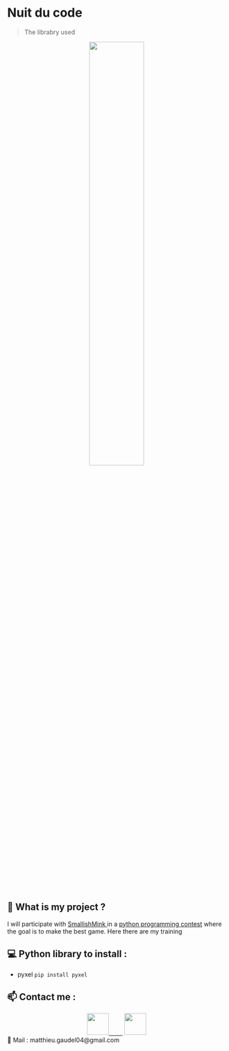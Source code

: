 # Nuit du code
> The librabry used

<p align = "center">
  <img src="https://github.com/kitao/pyxel/blob/main/doc/images/pyxel_logo_152x64.png" width = 50% >
</p>

## 🚀 What is my project ?
I will participate with <a href = "https://github.com/SmallishMink34"> SmallishMink </a> in a <a href = "https://www.nuitducode.net/">python programming contest</a> where the goal is to make the best game.
Here there are my training

## 💻 Python library to install :

* pyxel `pip install pyxel`

## :mailbox: Contact me :
<div align="center">
<a href="https://instagram.com/matth_gdl/"><img src="https://github.com/MMMatth/MMMatth/blob/main/img/instagram.png" width="50px">&nbsp;&nbsp;&nbsp;&nbsp;&nbsp;&nbsp;&nbsp;&nbsp;</a>
<a href="https://github.com/MMMatth"><img src="https://github.com/MMMatth/MMMatth/blob/main/img/github.png" width="50px"></a>
</div>
📧 Mail : matthieu.gaudel04@gmail.com
